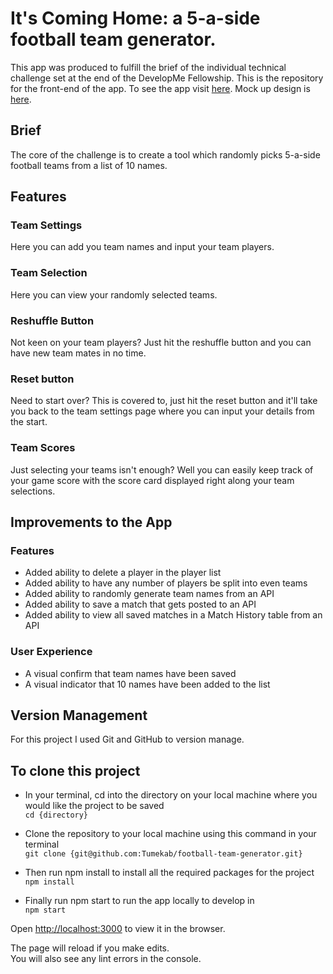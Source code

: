 # It's Coming Home: a 5-a-side football team generator.
This app was produced to fulfill the brief of the individual technical challenge set at the end of the DevelopMe Fellowship. This is the repository for the front-end of the app. To see the app visit [here](https://tumekab.github.io/tech-challenge/#/). Mock up design is [here](https://www.figma.com/file/RcJDSXs8wxnqpxcnsA8QtE/It-s-Coming-Home?node-id=0%3A1).

## Brief
The core of the challenge is to create a tool which randomly picks 5-a-side football teams from a list of 10 names.

## Features

### Team Settings
Here you can add you team names and input your team players.

### Team Selection
Here you can view your randomly selected teams.

### Reshuffle Button
Not keen on your team players? Just hit the reshuffle button and you can have new team mates in no time.

### Reset button
Need to start over? This is covered to, just hit the reset button and it'll take you back to the team settings page where you can input your details from the start.

### Team Scores
Just selecting your teams isn't enough? Well you can easily keep track of your game score with the score card displayed right along your team selections.

## Improvements to the App

### Features
- Added ability to delete a player in the player list
- Added ability to have any number of players be split into even teams
- Added ability to randomly generate team names from an API
- Added ability to save a match that gets posted to an API 
- Added ability to view all saved matches in a Match History table from an API

### User Experience
- A visual confirm that team names have been saved
- A visual indicator that 10 names have been added to the list

## Version Management
For this project I used Git and GitHub to version manage. 

## To clone this project

-  In your terminal, cd into the directory on your local machine where you would like the project to be saved <br/>
`cd {directory}`

- Clone the repository to your local machine using this command in your terminal </br>
`git clone {git@github.com:Tumekab/football-team-generator.git}`

- Then run npm install to install all the required packages for the project</br>
`npm install`

- Finally run npm start to run the app locally to develop in </br>
`npm start`

Open [http://localhost:3000](http://localhost:3000) to view it in the browser.

The page will reload if you make edits.\
You will also see any lint errors in the console.
